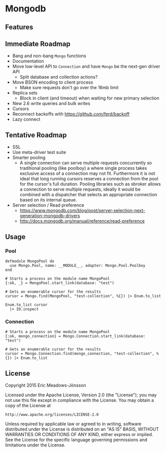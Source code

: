 Mongodb
=======

## Features

## Immediate Roadmap

* Bang and non-bang `Mongo` functions
* Documentation
* Move low-level API to `Connection` and have `Mongo` be the next-gen driver API
  - Split database and collection actions?
* Move BSON encoding to client process
  - Make sure requests don't go over the 16mb limit
* Replica sets
  - Block in client (and timeout) when waiting for new primary selection
* New 2.6 write queries and bulk writes
* Cursors
* Reconnect backoffs with https://github.com/ferd/backoff
* Lazy connect

## Tentative Roadmap

* SSL
* Use meta-driver test suite
* Smarter pooling
  - A single connection can serve multiple requests concurrently so traditional pooling (like poolboy) a where single process takes exclusive access of a connection may not fit. Furthermore it is not ideal that long running cursors reserves a connection from the pool for the cursor's full duration. Pooling libraries such as sbroker allows a connection to serve multiple requests, ideally it would be combined with a dispatcher that selects an appropriate connection based on its internal queue.
* Server selection / Read preference
  - https://www.mongodb.com/blog/post/server-selection-next-generation-mongodb-drivers
  - http://docs.mongodb.org/manual/reference/read-preference

## Usage

### Pool

    defmodule MongoPool do
      use Mongo.Pool, name: __MODULE__, adapter: Mongo.Pool.Poolboy
    end

    # Starts a process on the module name MongoPool
    {:ok, _} = MongoPool.start_link(database: "test")

    # Gets an enumerable cursor for the results
    cursor = Mongo.find(MongoPool, "test-collection", %{}) |> Enum.to_list

    Enum.to_list cursor
      |> IO.inspect

### Connection

    # Starts a process on the module name MongoPool
    {:ok, mongo_connection} = Mongo.Connection.start_link(database: "test")

    # Gets an enumerable cursor for the results
    cursor = Mongo.Connection.find(mongo_connection, "test-collection", %{}) |> Enum.to_list

## License

Copyright 2015 Eric Meadows-Jönsson

Licensed under the Apache License, Version 2.0 (the "License");
you may not use this file except in compliance with the License.
You may obtain a copy of the License at

    http://www.apache.org/licenses/LICENSE-2.0

Unless required by applicable law or agreed to in writing, software
distributed under the License is distributed on an "AS IS" BASIS,
WITHOUT WARRANTIES OR CONDITIONS OF ANY KIND, either express or implied.
See the License for the specific language governing permissions and
limitations under the License.
